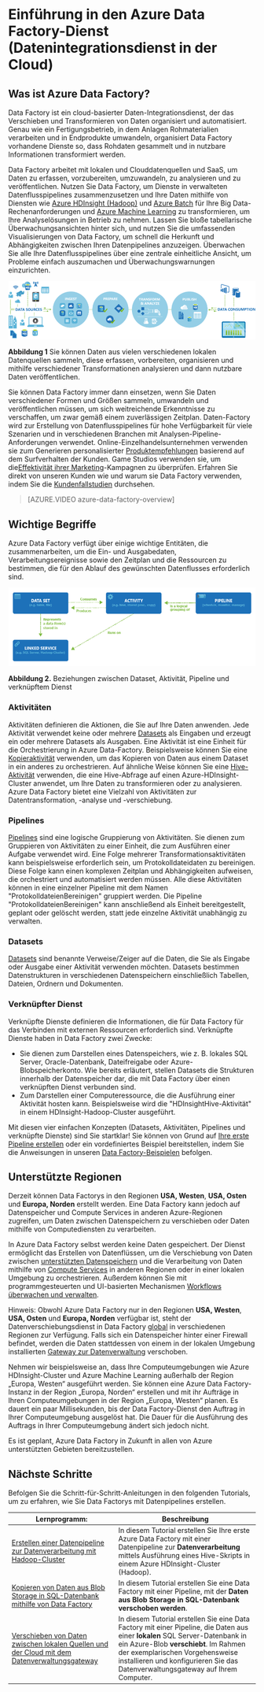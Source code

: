 <properties 
	pageTitle="Was ist Data Factory? Datenintegrationsdienst | Microsoft Azure" 
	description="Erfahren Sie, was Azure Data Factory ist: Ein cloudbasierter Datenintegrationsdienst, der das Verschieben und Transformieren von Daten orchestriert und automatisiert." 
	keywords="Datenintegration, Clouddatenintegration, Was ist Azure Data Factory?"
	services="data-factory" 
	documentationCenter="" 
	authors="spelluru" 
	manager="jhubbard" 
	editor="monicar"/>

<tags 
	ms.service="data-factory" 
	ms.workload="data-services" 
	ms.tgt_pltfrm="na" 
	ms.devlang="na" 
	ms.topic="get-started-article" 
	ms.date="07/12/2016" 
	ms.author="spelluru"/>

# Einführung in den Azure Data Factory-Dienst (Datenintegrationsdienst in der Cloud)

## Was ist Azure Data Factory? 
Data Factory ist ein cloud-basierter Daten-Integrationsdienst, der das Verschieben und Transformieren von Daten organisiert und automatisiert. Genau wie ein Fertigungsbetrieb, in dem Anlagen Rohmaterialien verarbeiten und in Endprodukte umwandeln, organisiert Data Factory vorhandene Dienste so, dass Rohdaten gesammelt und in nutzbare Informationen transformiert werden.

Data Factory arbeitet mit lokalen und Clouddatenquellen und SaaS, um Daten zu erfassen, vorzubereiten, umzuwandeln, zu analysieren und zu veröffentlichen. Nutzen Sie Data Factory, um Dienste in verwalteten Datenflusspipelines zusammenzusetzen und Ihre Daten mithilfe von Diensten wie [Azure HDInsight (Hadoop)](http://azure.microsoft.com/documentation/services/hdinsight/) und [Azure Batch](https://azure.microsoft.com/documentation/services/batch/) für Ihre Big Data-Rechenanforderungen und [Azure Machine Learning](https://azure.microsoft.com/documentation/services/machine-learning/) zu transformieren, um Ihre Analyselösungen in Betrieb zu nehmen. Lassen Sie bloße tabellarische Überwachungsansichten hinter sich, und nutzen Sie die umfassenden Visualisierungen von Data Factory, um schnell die Herkunft und Abhängigkeiten zwischen Ihren Datenpipelines anzuzeigen. Überwachen Sie alle Ihre Datenflusspipelines über eine zentrale einheitliche Ansicht, um Probleme einfach auszumachen und Überwachungswarnungen einzurichten.

![Diagramm: Übersicht über Data Factory (Datenintegrationsdienst)](./media/data-factory-introduction/what-is-azure-data-factory.png)

**Abbildung 1** Sie können Daten aus vielen verschiedenen lokalen Datenquellen sammeln, diese erfassen, vorbereiten, organisieren und mithilfe verschiedener Transformationen analysieren und dann nutzbare Daten veröffentlichen.

Sie können Data Factory immer dann einsetzen, wenn Sie Daten verschiedener Formen und Größen sammeln, umwandeln und veröffentlichen müssen, um sich weitreichende Erkenntnisse zu verschaffen, um zwar gemäß einem zuverlässigen Zeitplan. Daten-Factory wird zur Erstellung von Datenflusspipelines für hohe Verfügbarkeit für viele Szenarien und in verschiedenen Branchen mit Analysen-Pipeline-Anforderungen verwendet. Online-Einzelhandelsunternehmen verwenden sie zum Generieren personalisierter [Produktempfehlungen](data-factory-product-reco-usecase.md) basierend auf dem Surfverhalten der Kunden. Game Studios verwenden sie, um die[Effektivität ihrer Marketing](data-factory-customer-profiling-usecase.md)-Kampagnen zu überprüfen. Erfahren Sie direkt von unseren Kunden wie und warum sie Data Factory verwenden, indem Sie die [Kundenfallstudien](data-factory-customer-case-studies.md) durchsehen.

> [AZURE.VIDEO azure-data-factory-overview]

## Wichtige Begriffe

Azure Data Factory verfügt über einige wichtige Entitäten, die zusammenarbeiten, um die Ein- und Ausgabedaten, Verarbeitungsereignisse sowie den Zeitplan und die Ressourcen zu bestimmen, die für den Ablauf des gewünschten Datenflusses erforderlich sind.

![Diagramm: Data Factory, ein Clouddaten-Integrationsdienst – Grundlegende Konzepte](./media/data-factory-introduction/data-integration-service-key-concepts.png)

**Abbildung 2.** Beziehungen zwischen Dataset, Aktivität, Pipeline und verknüpftem Dienst


### Aktivitäten
Aktivitäten definieren die Aktionen, die Sie auf Ihre Daten anwenden. Jede Aktivität verwendet keine oder mehrere [Datasets](data-factory-create-datasets.md) als Eingaben und erzeugt ein oder mehrere Datasets als Ausgaben. Eine Aktivität ist eine Einheit für die Orchestrierung in Azure Data-Factory. Beispielsweise können Sie eine [Kopieraktivität](data-factory-data-movement-activities.md) verwenden, um das Kopieren von Daten aus einem Dataset in ein anderes zu orchestrieren. Auf ähnliche Weise können Sie eine [Hive-Aktivität](data-factory-data-transformation-activities.md) verwenden, die eine Hive-Abfrage auf einen Azure-HDInsight-Cluster anwendet, um Ihre Daten zu transformieren oder zu analysieren. Azure Data Factory bietet eine Vielzahl von Aktivitäten zur Datentransformation, -analyse und -verschiebung.

### Pipelines
[Pipelines](data-factory-create-pipelines.md) sind eine logische Gruppierung von Aktivitäten. Sie dienen zum Gruppieren von Aktivitäten zu einer Einheit, die zum Ausführen einer Aufgabe verwendet wird. Eine Folge mehrerer Transformationsaktivitäten kann beispielsweise erforderlich sein, um Protokolldateidaten zu bereinigen. Diese Folge kann einen komplexen Zeitplan und Abhängigkeiten aufweisen, die orchestriert und automatisiert werden müssen. Alle diese Aktivitäten können in eine einzelner Pipeline mit dem Namen "ProtokolldateienBereinigen" gruppiert werden. Die Pipeline "ProtokolldateienBereinigen" kann anschließend als Einheit bereitgestellt, geplant oder gelöscht werden, statt jede einzelne Aktivität unabhängig zu verwalten.

### Datasets
[Datasets](data-factory-create-datasets.md) sind benannte Verweise/Zeiger auf die Daten, die Sie als Eingabe oder Ausgabe einer Aktivität verwenden möchten. Datasets bestimmen Datenstrukturen in verschiedenen Datenspeichern einschließlich Tabellen, Dateien, Ordnern und Dokumenten.

### Verknüpfter Dienst
Verknüpfte Dienste definieren die Informationen, die für Data Factory für das Verbinden mit externen Ressourcen erforderlich sind. Verknüpfte Dienste haben in Data Factory zwei Zwecke:

- Sie dienen zum Darstellen eines Datenspeichers, wie z. B. lokales SQL Server, Oracle-Datenbank, Dateifreigabe oder Azure-Blobspeicherkonto. Wie bereits erläutert, stellen Datasets die Strukturen innerhalb der Datenspeicher dar, die mit Data Factory über einen verknüpften Dienst verbunden sind.
- Zum Darstellen einer Computeressource, die die Ausführung einer Aktivität hosten kann. Beispielsweise wird die "HDInsightHive-Aktivität" in einem HDInsight-Hadoop-Cluster ausgeführt.

Mit diesen vier einfachen Konzepten (Datasets, Aktivitäten, Pipelines und verknüpfte Dienste) sind Sie startklar! Sie können von Grund auf [Ihre erste Pipeline erstellen](data-factory-build-your-first-pipeline.md) oder ein vordefiniertes Beispiel bereitstellen, indem Sie die Anweisungen in unseren [Data Factory-Beispielen](data-factory-samples.md) befolgen.

## Unterstützte Regionen
Derzeit können Data Factorys in den Regionen **USA, Westen**, **USA, Osten** und **Europa, Norden** erstellt werden. Eine Data Factory kann jedoch auf Datenspeicher und Compute Services in anderen Azure-Regionen zugreifen, um Daten zwischen Datenspeichern zu verschieben oder Daten mithilfe von Computediensten zu verarbeiten.

In Azure Data Factory selbst werden keine Daten gespeichert. Der Dienst ermöglicht das Erstellen von Datenflüssen, um die Verschiebung von Daten zwischen [unterstützten Datenspeichern](data-factory-data-movement-activities.md#supported-data-stores) und die Verarbeitung von Daten mithilfe von [Compute Services](data-factory-compute-linked-services.md) in anderen Regionen oder in einer lokalen Umgebung zu orchestrieren. Außerdem können Sie mit programmgesteuerten und UI-basierten Mechanismen [Workflows überwachen und verwalten](data-factory-monitor-manage-pipelines.md).

Hinweis: Obwohl Azure Data Factory nur in den Regionen **USA, Westen**, **USA, Osten** und **Europa, Norden** verfügbar ist, steht der Datenverschiebungsdienst in Data Factory [global](data-factory-data-movement-activities.md#global) in verschiedenen Regionen zur Verfügung. Falls sich ein Datenspeicher hinter einer Firewall befindet, werden die Daten stattdessen von einem in der lokalen Umgebung installierten [Gateway zur Datenverwaltung](data-factory-move-data-between-onprem-and-cloud.md) verschoben.

Nehmen wir beispielsweise an, dass Ihre Computeumgebungen wie Azure HDInsight-Cluster und Azure Machine Learning außerhalb der Region „Europa, Westen“ ausgeführt werden. Sie können eine Azure Data Factory-Instanz in der Region „Europa, Norden“ erstellen und mit ihr Aufträge in Ihren Computeumgebungen in der Region „Europa, Westen“ planen. Es dauert ein paar Millisekunden, bis der Data Factory-Dienst den Auftrag in Ihrer Computeumgebung ausgelöst hat. Die Dauer für die Ausführung des Auftrags in Ihrer Computeumgebung ändert sich jedoch nicht.

Es ist geplant, Azure Data Factory in Zukunft in allen von Azure unterstützten Gebieten bereitzustellen.
  
## Nächste Schritte
Befolgen Sie die Schritt-für-Schritt-Anleitungen in den folgenden Tutorials, um zu erfahren, wie Sie Data Factorys mit Datenpipelines erstellen.

Lernprogramm: | Beschreibung
-------- | -----------
[Erstellen einer Datenpipeline zur Datenverarbeitung mit Hadoop-Cluster](data-factory-build-your-first-pipeline.md) | In diesem Tutorial erstellen Sie Ihre erste Azure Data Factory mit einer Datenpipeline zur **Datenverarbeitung** mittels Ausführung eines Hive-Skripts in einem Azure HDInsight-Cluster (Hadoop). |
[Kopieren von Daten aus Blob Storage in SQL-Datenbank mithilfe von Data Factory](data-factory-copy-data-from-azure-blob-storage-to-sql-database.md) | In diesem Tutorial erstellen Sie eine Data Factory mit einer Pipeline, mit der **Daten aus Blob Storage in SQL-Datenbank verschoben werden**.
[Verschieben von Daten zwischen lokalen Quellen und der Cloud mit dem Datenverwaltungsgateway](data-factory-move-data-between-onprem-and-cloud.md) | In diesem Tutorial erstellen Sie eine Data Factory mit einer Pipeline, die Daten aus einer **lokalen** SQL Server-Datenbank in ein Azure-Blob **verschiebt**. Im Rahmen der exemplarischen Vorgehensweise installieren und konfigurieren Sie das Datenverwaltungsgateway auf Ihrem Computer. 

<!---HONumber=AcomDC_0713_2016-->